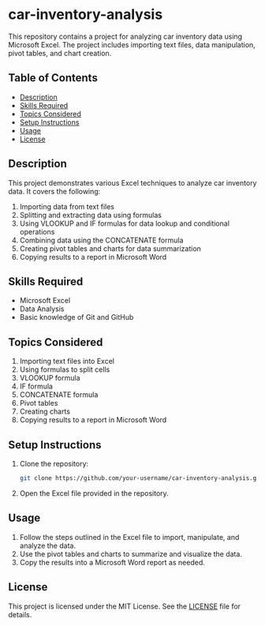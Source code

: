 # car-inventory-analysis

This repository contains a project for analyzing car inventory data using Microsoft Excel. The project includes importing text files, data manipulation, pivot tables, and chart creation.

## Table of Contents
- [Description](#description)
- [Skills Required](#skills-required)
- [Topics Considered](#topics-considered)
- [Setup Instructions](#setup-instructions)
- [Usage](#usage)
- [License](#license)

## Description
This project demonstrates various Excel techniques to analyze car inventory data. It covers the following:
1. Importing data from text files
2. Splitting and extracting data using formulas
3. Using VLOOKUP and IF formulas for data lookup and conditional operations
4. Combining data using the CONCATENATE formula
5. Creating pivot tables and charts for data summarization
6. Copying results to a report in Microsoft Word

## Skills Required
- Microsoft Excel
- Data Analysis
- Basic knowledge of Git and GitHub

## Topics Considered
1. Importing text files into Excel
2. Using formulas to split cells
3. VLOOKUP formula
4. IF formula
5. CONCATENATE formula
6. Pivot tables
7. Creating charts
8. Copying results to a report in Microsoft Word

## Setup Instructions
1. Clone the repository:
    ```sh
    git clone https://github.com/your-username/car-inventory-analysis.git
    ```
2. Open the Excel file provided in the repository.

## Usage
1. Follow the steps outlined in the Excel file to import, manipulate, and analyze the data.
2. Use the pivot tables and charts to summarize and visualize the data.
3. Copy the results into a Microsoft Word report as needed.

## License
This project is licensed under the MIT License. See the [LICENSE](LICENSE) file for details.
